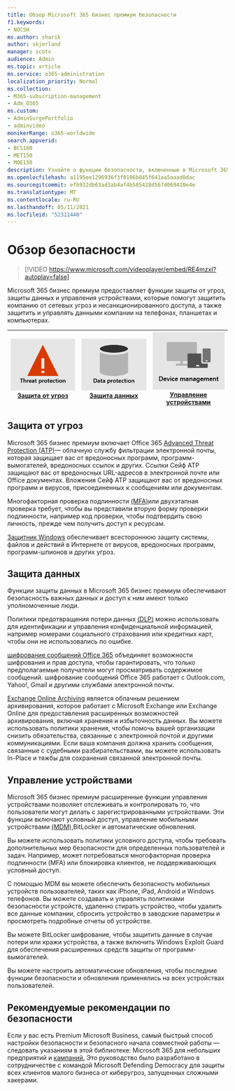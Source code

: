 ```yaml
---
title: Обзор Microsoft 365 бизнес премиум безопасности
f1.keywords:
- NOCSH
ms.author: sharik
author: skjerland
manager: scotv
audience: Admin
ms.topic: article
ms.service: o365-administration
localization_priority: Normal
ms.collection:
- M365-subscription-management
- Adm_O365
ms.custom:
- AdminSurgePortfolio
- adminvideo
monikerRange: o365-worldwide
search.appverid:
- BCS160
- MET150
- MOE150
description: Узнайте о функции безопасности, включенные в Microsoft 365 для бизнеса.
ms.openlocfilehash: a1195ee1296936f3f0106b845f641aa5aaad0dac
ms.sourcegitcommit: efb932db63ad3ab4af4b585428d567d069410e4e
ms.translationtype: MT
ms.contentlocale: ru-RU
ms.lasthandoff: 05/11/2021
ms.locfileid: "52311440"
---
```

# <a name="overview-of-security"></a>Обзор безопасности

> [!VIDEO https://www.microsoft.com/videoplayer/embed/RE4mzxI?autoplay=false]

Microsoft 365 бизнес премиум предоставляет функции защиты от угроз, защиты данных и управления устройствами, которые помогут защитить компанию от сетевых угроз и несанкционированного доступа, а также защитить и управлять данными компании на телефонах, планшетах и компьютерах.

|![Защита от угроз](../media/m365-business-security-threat-protection.png)<br/>[Защита от угроз](#threat-protection)|![Сотрудничество с клиентом](../media/m365-business-security-data-protection.png) <br/>[Защита данных](#data-protection) | ![Управление устройствами](../media/m365-business-security-device-management.png) <br/>[Управление устройствами](#device-management) |
|--|--|--|

## <a name="threat-protection"></a>Защита от угроз

Microsoft 365 бизнес премиум включает Office 365 [Advanced Threat Protection (ATP)](safe-links.md)— облачную службу фильтрации электронной почты, которая защищает вас от вредоносных программ, программ-вымогателей, вредоносных ссылок и других. Ссылки Сейф ATP защищают вас от вредоносных URL-адресов в электронной почте или Office документах. Вложения Сейф ATP защищают вас от вредоносных программ и вирусов, присоединенных к сообщениям или документам.

Многофакторная проверка подлинности [(MFA)](turn-on-mfa.md)или двухэтапная проверка требует, чтобы вы представили вторую форму проверки подлинности, например код проверки, чтобы подтвердить свою личность, прежде чем получить доступ к ресурсам.  

[Защитник Windows](https://docs.microsoft.com/windows/security/threat-protection/overview-of-threat-mitigations-in-windows-10) обеспечивает всестороннюю защиту системы, файлов и действий в Интернете от вирусов, вредоносных программ, программ-шпионов и других угроз.

## <a name="data-protection"></a>Защита данных

Функции защиты данных в Microsoft 365 бизнес премиум обеспечивают безопасность важных данных и доступ к ним имеют только уполномоченные люди.

Политики предотвращения потери данных [(DLP)](set-up-dlp.md) можно использовать для идентификации и управления конфиденциальной информацией, например номерами социального страхования или кредитных карт, чтобы они не использовались по ошибке. 

[шифрование сообщений Office 365](https://docs.microsoft.com/microsoft-365/compliance/ome) объединяет возможности шифрования и прав доступа, чтобы гарантировать, что только предполагаемые получатели могут просматривать содержимое сообщений. шифрование сообщений Office 365 работает с Outlook.com, Yahoo!, Gmail и другими службами электронной почты.

[Exchange Online Archiving](https://docs.microsoft.com/office365/servicedescriptions/exchange-online-archiving-service-description/exchange-online-archiving-service-description) является облачным решением архивирования, которое работает с Microsoft Exchange или Exchange Online для предоставления расширенных возможностей архивирования, включая хранения и избыточность данных. Вы можете использовать политики хранения, чтобы помочь вашей организации снизить обязательства, связанные с электронной почтой и другими коммуникациями. Если ваша компания должна хранить сообщения, связанные с судебными разбирательствами, вы можете использовать In-Place и тяжбы для сохранения связанной электронной почты.

## <a name="device-management"></a>Управление устройствами

Microsoft 365 бизнес премиум расширенные функции управления устройствами позволяет отслеживать и контролировать то, что пользователи могут делать с зарегистрированными устройствами. Эти функции включают условный доступ, управление мобильными устройствами [(MDM),](https://docs.microsoft.com/microsoft-365/admin/basic-mobility-security/manage-enrolled-devices)BitLocker и автоматические обновления.

Вы можете использовать политики условного доступа, чтобы требовать дополнительных мер безопасности для определенных пользователей и задач. Например, может потребоваться многофакторная проверка подлинности (MFA) или блокировка клиентов, не поддерживаюющих условный доступ.

С помощью MDM вы можете обеспечить безопасность мобильных устройств пользователей, таких как iPhone, iPad, Android и Windows телефонов. Вы можете создавать и управлять политиками безопасности устройств, удаленно стирать устройство, чтобы удалить все данные компании, сбросить устройство в заводские параметры и просмотреть подробные отчеты об устройстве. 

Вы можете BitLocker шифрование, чтобы защитить данные в случае потери или кражи устройства, а также включить Windows Exploit Guard для обеспечения расширенных средств защиты от программ-вымогателей.

Вы можете настроить автоматические обновления, чтобы последние функции безопасности и обновления применялись на всех устройствах пользователей. 

## <a name="recommended-security-guidance"></a>Рекомендуемые рекомендации по безопасности

Если у вас есть Premium Microsoft Business, самый быстрый способ настройки безопасности и безопасного начала совместной работы — следовать указаниям в этой библиотеке: Microsoft 365 для небольших предприятий и [кампаний.](../campaigns/index.md) Это руководство было разработано в сотрудничестве с командой Microsoft Defending Democracy для защиты всех клиентов малого бизнеса от киберугроз, запущенных сложными хакерами.
